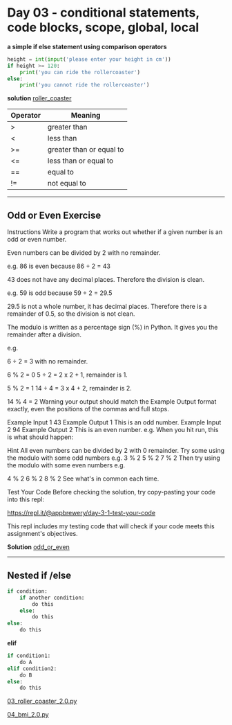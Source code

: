 # Day 03 - conditional statements, code blocks, scope, global, local

**a simple if else statement using comparison operators**

```python
height = int(input('please enter your height in cm'))
if height >= 120:
    print('you can ride the rollercoaster')
else:
    print('you cannot ride the rollercoaster')
```

**solution**
[roller_coaster](exercises/01_roller_coaster.py)

| Operator    | Meaning    |
| ------------- | ------------- |
| >         | greater than         |
| <           | less than        |
| >=          | greater than or equal to |
| <=          | less than or equal to |
| ==          | equal to |
| !=          | not equal to |

---

## Odd or Even Exercise

Instructions
Write a program that works out whether if a given number is an odd or even number.

Even numbers can be divided by 2 with no remainder.

e.g. 86 is even because 86 ÷ 2 = 43

43 does not have any decimal places. Therefore the division is clean.

e.g. 59 is odd because 59 ÷ 2 = 29.5

29.5 is not a whole number, it has decimal places. Therefore there is a remainder of 0.5, so the division is not clean.

The modulo is written as a percentage sign (%) in Python. It gives you the remainder after a division.

e.g.

6 ÷ 2 = 3 with no remainder.

6 % 2 = 0
5 ÷ 2 = 2 x 2 + 1, remainder is 1.

5 % 2 = 1
14 ÷ 4 = 3 x 4 + 2, remainder is 2.

14 % 4 = 2
Warning your output should match the Example Output format exactly, even the positions of the commas and full stops.

Example Input 1
43
Example Output 1
This is an odd number.
Example Input 2
94
Example Output 2
This is an even number.
e.g. When you hit run, this is what should happen:



Hint
All even numbers can be divided by 2 with 0 remainder.
Try some using the modulo with some odd numbers e.g.
3 % 2
5 % 2
7 % 2
Then try using the modulo with some even numbers e.g.

4 % 2
6 % 2
8 % 2
See what's in common each time.

Test Your Code
Before checking the solution, try copy-pasting your code into this repl:

https://repl.it/@appbrewery/day-3-1-test-your-code

This repl includes my testing code that will check if your code meets this assignment's objectives.

**Solution**
[odd_or_even](exercises/02_odd_or_even.py)

---

## Nested if /else

```python
if condition:
    if another condition:
        do this
    else:
        do this
else:
    do this
```

**elif**

```python
if condition1:
    do A
elif condition2:
    do B
else:
    do this
```

[03_roller_coaster_2.0.py](exercises/03_roller_coaster_2.0.py)

[04_bmi_2.0.py](exercises/04_bmi_2.0.py)
